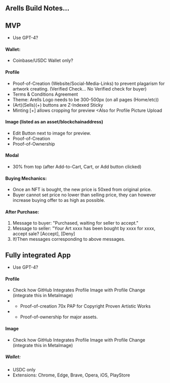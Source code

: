 ## Arells Build Notes...

## MVP

- Use GPT-4?

#### Wallet: 
- Coinbase/USDC Wallet only?

#### Profile
- Proof-of-Creation (Website/Social-Media-Links) to prevent plagarism for artwork creating. (Verified Check... No Verified check for buyer)
- Terms & Conditions Agreement
- Theme: Arells Logo needs to be 300-500px (on all pages (Home/etc))
- (Art)(Sells)(+) buttons are Z-Indexed Sticky
- Minting [+] allows cropping for preview <Also for Profile Picture Upload

#### Image (listed as an asset/blockchainaddress)
- Edit Button next to image for preview.
- Proof-of-Creation
- Proof-of-Ownership

#### Modal
- 30% from top (after Add-to-Cart, Cart, or Add button clicked)

#### Buying Mechanics:
- Once an NFT is bought, the new price is 50xed from original price.
- Buyer cannot set price no lower than selling price, they can however increase buying offer to as high as possible.

#### After Purchase:
 1. Message to buyer: "Purchased, waiting for seller to accept."
 2. Message to seller: "Your Art xxxx has been bought by xxxx for xxxx, accept sale? [Accept], [Deny]
 3. If/Then messages corresponding to above messages. 

## Fully integrated App

- Use GPT-4?

#### Profile
- Check how GitHub Integrates Profile Image with Profile Change (integrate this in MetaImage)
- - Proof-of-creation 70x PAP for Copyright Proven Artistic Works
- - Proof-of-ownership for major assets.

#### Image
- Check how GitHub Integrates Profile Image with Profile Change (integrate this in MetaImage)

##### Wallet:
- USDC only
- Extensions: Chrome, Edge, Brave, Opera, iOS, PlayStore
